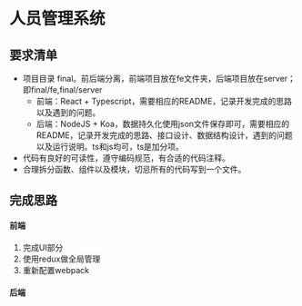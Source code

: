 # 人员管理系统

## 要求清单
- 项目目录 final。前后端分离，前端项目放在fe文件夹，后端项目放在server；即final/fe,final/server
  - 前端：React + Typescript，需要相应的README，记录开发完成的思路以及遇到的问题。
  - 后端：NodeJS + Koa，数据持久化使用json文件保存即可，需要相应的README，记录开发完成的思路、接口设计、数据结构设计，遇到的问题以及运行说明。ts和js均可，ts是加分项。
- 代码有良好的可读性，遵守编码规范，有合适的代码注释。
- 合理拆分函数、组件以及模块，切忌所有的代码写到一个文件。

## 完成思路
#### 前端
1. 完成UI部分
2. 使用redux做全局管理
3. 重新配置webpack
#### 后端


##